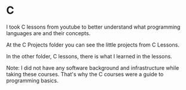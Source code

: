 # C
I took C lessons from youtube to better understand what programming languages are and their concepts.

At the C Projects folder you can see the little projects from C Lessons.

In the other folder, C lessons, there is what I learned in the lessons.

Note: I did not have any software background and infrastructure while taking these courses. That's why the C courses were a guide to programming basics.
